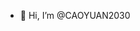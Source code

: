 - 👋 Hi, I’m @CAOYUAN2030


<!---
CAOYUAN2030/CAOYUAN2030 is a ✨ special ✨ repository because its `README.md` (this file) appears on your GitHub profile.
You can click the Preview link to take a look at your changes.
--->
